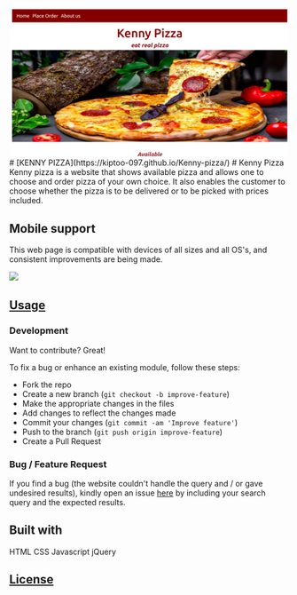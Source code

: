 <img src="images/screenshot.png">
# [KENNY PIZZA](https://kiptoo-097.github.io/Kenny-pizza/)
# Kenny Pizza
Kenny pizza is a website that shows available pizza and allows one to choose and order pizza of your own choice. It also enables the customer to choose whether the pizza is to be delivered or to be picked with prices included. 



## Mobile support
This web page is compatible with devices of all sizes and all OS's, and consistent improvements are being made.

![]( https://kiptoo-097.github.io/Kenny-pizza/)




## [Usage]( https://kiptoo-097.github.io/Kenny-pizza/) 

### Development
Want to contribute? Great!

To fix a bug or enhance an existing module, follow these steps:

- Fork the repo
- Create a new branch (`git checkout -b improve-feature`)
- Make the appropriate changes in the files
- Add changes to reflect the changes made
- Commit your changes (`git commit -am 'Improve feature'`)
- Push to the branch (`git push origin improve-feature`)
- Create a Pull Request 

### Bug / Feature Request

If you find a bug (the website couldn't handle the query and / or gave undesired results), kindly open an issue [here]( https://kiptoo-097.github.io/Kenny-pizza/) by including your search query and the expected results.


## Built with 

HTML
CSS
Javascript
jQuery

## [License]( https://kiptoo-097.github.io/Kenny-pizza/LICENSE.md)



